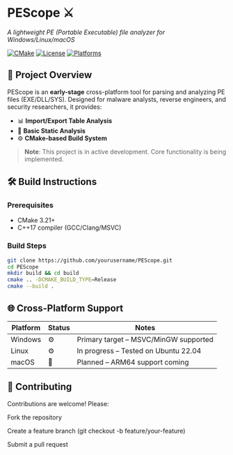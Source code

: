 # PEScope :crossed_swords:  
*A lightweight PE (Portable Executable) file analyzer for Windows/Linux/macOS*  

[![CMake](https://img.shields.io/badge/CMake-3.21+-064F8C?logo=cmake)](https://cmake.org)
[![License](https://img.shields.io/badge/license-MIT-blue.svg)](LICENSE)
[![Platforms](https://img.shields.io/badge/Windows%20%7C%20Linux%20%7C%20macOS-cross--platform-brightgreen)]()

## :mag_right: Project Overview  
PEScope is an **early-stage** cross-platform tool for parsing and analyzing PE files (EXE/DLL/SYS). Designed for malware analysts, reverse engineers, and security researchers, it provides:  

- :bar_chart: **Import/Export Table Analysis**  
- :microscope: **Basic Static Analysis**  
- :gear: **CMake-based Build System**  

> **Note**: This project is in active development. Core functionality is being implemented.

## :hammer_and_wrench: Build Instructions  

### Prerequisites  
- CMake 3.21+  
- C++17 compiler (GCC/Clang/MSVC)  

### Build Steps  
```bash
git clone https://github.com/yourusername/PEScope.git
cd PEScope
mkdir build && cd build
cmake .. -DCMAKE_BUILD_TYPE=Release
cmake --build .
```
## 🌐 Cross-Platform Support
| Platform | Status              | Notes                                   |
|----------|---------------------|-----------------------------------------|
| Windows  | :gear:              | Primary target – MSVC/MinGW supported   |
| Linux    | :gear:              | In progress – Tested on Ubuntu 22.04    |
| macOS    | :construction:      | Planned – ARM64 support coming          |

## :handshake: Contributing
Contributions are welcome! Please:

Fork the repository

Create a feature branch (git checkout -b feature/your-feature)

Submit a pull request